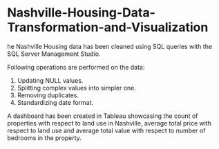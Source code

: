 # Nashville-Housing-Data-Transformation-and-Visualization

he Nashville Housing data has been cleaned using SQL queries with the SQL Server Management Studio.

Following operations are performed on the data:

1. Updating NULL values.
2. Splitting complex values into simpler one.
3. Removing duplicates.
4. Standardizing date format.

A dashboard has been created in Tableau showcasing the count of properties with respect to land use in Nashville, average total price with respect to land use and average total value with respect to number of bedrooms in the property.
